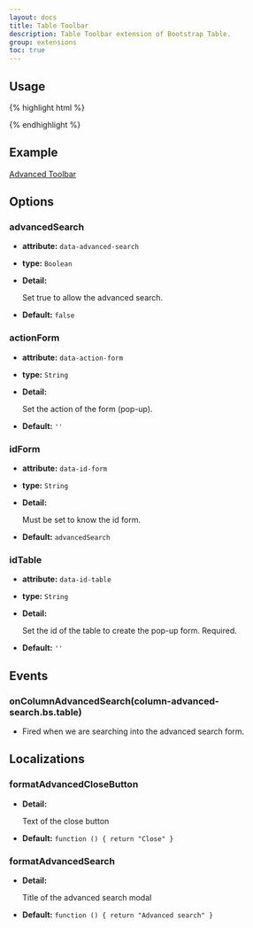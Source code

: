 ```yaml
---
layout: docs
title: Table Toolbar
description: Table Toolbar extension of Bootstrap Table.
group: extensions
toc: true
---
```


## Usage

{% highlight html %}
<script src="extensions/toolbar/bootstrap-table-toolbar.js"></script>
{% endhighlight %}

## Example

[Advanced Toolbar](https://examples.bootstrap-table.com/#extensions/toolbar.html)

## Options

### advancedSearch

- **attribute:** `data-advanced-search`

- **type:** `Boolean`

- **Detail:**

   Set true to allow the advanced search.

- **Default:** `false`

### actionForm

- **attribute:** `data-action-form`

- **type:** `String`

- **Detail:**

   Set the action of the form (pop-up).

- **Default:** `''`

### idForm

- **attribute:** `data-id-form`

- **type:** `String`

- **Detail:**

   Must be set to know the id form.

- **Default:** `advancedSearch`

### idTable

- **attribute:** `data-id-table`

- **type:** `String`

- **Detail:**

   Set the id of the table to create the pop-up form. Required.

- **Default:** `''`

## Events

### onColumnAdvancedSearch(column-advanced-search.bs.table)

* Fired when we are searching into the advanced search form.

## Localizations

### formatAdvancedCloseButton

- **Detail:**

   Text of the close button

- **Default:** `function () { return "Close" }`

### formatAdvancedSearch

- **Detail:**

   Title of the advanced search modal

- **Default:** `function () { return "Advanced search" }`

